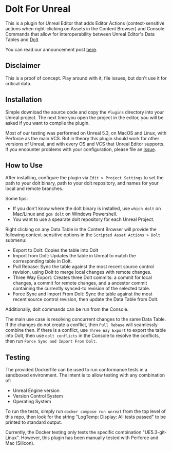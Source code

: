 # Dolt For Unreal

This is a plugin for Unreal Editor that adds Editor Actions (context-sensitive actions when right-clicking on Assets in the Content Browser) and Console Commands that allow for interoperability between Unreal Editor's Data Tables and [Dolt](https://dolthub.com)

You can read our announcement post [here](https://dolthub.com/blog/2024-03-11-dolt-plus-unreal/).

## Disclaimer

This is a proof of concept. Play around with it, file issues, but don't use it for critical data.

## Installation

Simple download the source code and copy the `Plugins` directory into your Unreal project. The next time you open the project in the editor, you will be asked if you want to compile the plugin.

Most of our testing was performed on Unreal 5.3, on MacOS and Linux, with Perforce as the main VCS. But in theory this plugin should work for other versions of Unreal, and with every OS and VCS that Unreal Editor supports. If you encounter problems with your configuration, please file an [issue](https://github.com/dolthub/unreal-dolt/issues).

## How to Use

After installing, configure the plugin via `Edit > Project Settings` to set the path to your dolt binary, path to your dolt repository, and names for your local and remote branches.

Some tips:
- If you don't know where the dolt binary is installed, use `which dolt` on Mac/Linux and `gcm dolt` on Windows Powershell.
- You want to use a spearate dolt repository for each Unreal Project.

Right clicking on any Data Table in the Content Browser will provide the following context-sensitive options in the `Scripted Asset Actions > Dolt` submenu:
- Export to Dolt: Copies the table into Dolt
- Import from Dolt: Updates the table in Unreal to match the corresponding table in Dolt.
- Pull Rebase: Sync the table against the most recent source control revision, using Dolt to merge local changes with remote changes.
- Three Way Export: Creates three Dolt commits: a commit for local changes, a commit for remote changes, and a ancestor commit containing the currently synced-to revision of the selected table.
- Force Sync and Import From Dolt: Sync the table against the most recent source control revision, then update the Data Table from Dolt.

Additionally, dolt commands can be run from the Console.

The main use case is resolving concurrent changes to the same Data Table. If the changes do not create a conflict, then `Pull Rebase` will seamlessly combine then. If there is a conflict, use `Three Way Export` to export the table into Dolt, then use `dolt conflicts` in the Console to resolve the conflicts, then run `Force Sync and Import From Dolt`.

## Testing

The provided Dockerfile can be used to run conformance tests in a sandboxed environment. The intent is to allow testing with any combination of:
- Unreal Engine version
- Version Control System
- Operating System

To run the tests, simply run `docker compose run unreal` from the top level of this repo, then look for the string "LogTemp: Display: All tests passed" to be printed to standard output.

Currently, the Docker testing only tests the specific combination "UE5.3-git-Linux". However, this plugin has been manually tested with Perforce and Mac (Silicon).

